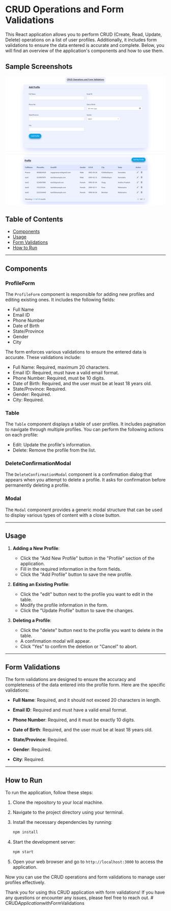 # CRUD Operations and Form Validations

This React application allows you to perform CRUD (Create, Read, Update, Delete) operations on a list of user profiles. Additionally, it includes form validations to ensure the data entered is accurate and complete. Below, you will find an overview of the application's components and how to use them.

## Sample Screenshots
<img src="./public/screenshots/screenshot_01.png" alt="Alt Text">
<img src="./public/screenshots/screenshot_02.png" alt="Alt Text">


## Table of Contents
- [Components](#components)
- [Usage](#usage)
- [Form Validations](#form-validations)
- [How to Run](#how-to-run)

---

## Components

### ProfileForm

The `ProfileForm` component is responsible for adding new profiles and editing existing ones. It includes the following fields:

- Full Name
- Email ID
- Phone Number
- Date of Birth
- State/Province
- Gender
- City

The form enforces various validations to ensure the entered data is accurate. These validations include:

- Full Name: Required, maximum 20 characters.
- Email ID: Required, must have a valid email format.
- Phone Number: Required, must be 10 digits.
- Date of Birth: Required, and the user must be at least 18 years old.
- State/Province: Required.
- Gender: Required.
- City: Required.

### Table

The `Table` component displays a table of user profiles. It includes pagination to navigate through multiple profiles. You can perform the following actions on each profile:

- Edit: Update the profile's information.
- Delete: Remove the profile from the list.

### DeleteConfirmationModal

The `DeleteConfirmationModal` component is a confirmation dialog that appears when you attempt to delete a profile. It asks for confirmation before permanently deleting a profile.

### Modal

The `Modal` component provides a generic modal structure that can be used to display various types of content with a close button.

---

## Usage

1. **Adding a New Profile**:
   - Click the "Add New Profile" button in the "Profile" section of the application.
   - Fill in the required information in the form fields.
   - Click the "Add Profile" button to save the new profile.

2. **Editing an Existing Profile**:
   - Click the "edit" button next to the profile you want to edit in the table.
   - Modify the profile information in the form.
   - Click the "Update Profile" button to save the changes.

3. **Deleting a Profile**:
   - Click the "delete" button next to the profile you want to delete in the table.
   - A confirmation modal will appear.
   - Click "Yes" to confirm the deletion or "Cancel" to abort.

---

## Form Validations

The form validations are designed to ensure the accuracy and completeness of the data entered into the profile form. Here are the specific validations:

- **Full Name**: Required, and it should not exceed 20 characters in length.

- **Email ID**: Required and must have a valid email format.

- **Phone Number**: Required, and it must be exactly 10 digits.

- **Date of Birth**: Required, and the user must be at least 18 years old.

- **State/Province**: Required.

- **Gender**: Required.

- **City**: Required.

---

## How to Run

To run the application, follow these steps:

1. Clone the repository to your local machine.

2. Navigate to the project directory using your terminal.

3. Install the necessary dependencies by running:

   ```bash
   npm install
   ```

4. Start the development server:

   ```bash
   npm start
   ```

5. Open your web browser and go to `http://localhost:3000` to access the application.

Now you can use the CRUD operations and form validations to manage user profiles effectively.

Thank you for using this CRUD application with form validations! If you have any questions or encounter any issues, please feel free to reach out.
#   C R U D _ A p p l i c a t i o n _ w i t h _ F o r m _ V a l i d a t i o n s 
 
 
